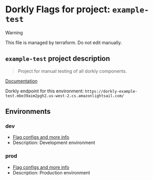 # Dorkly Flags for project: `example-test`
> [!WARNING]
> This file is managed by terraform. Do not edit manually.

## `example-test` project description

> Project for manual testing of all dorkly components.

[Documentation](https://github.com/dorklyorg)

Dorkly endpoint for this environment: `https://dorkly-example-test.mbe39aim2pgh2.us-west-2.cs.amazonlightsail.com/`

## Environments
### dev
* [Flag configs and more info](project/environments/dev)
* Description: Development environment
### prod
* [Flag configs and more info](project/environments/prod)
* Description: Production environment

